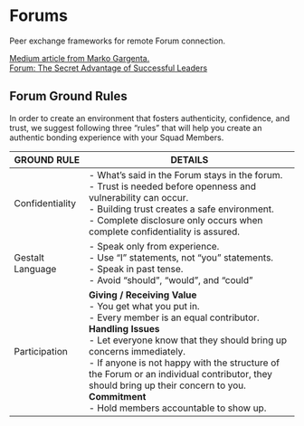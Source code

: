 # Forums
Peer exchange frameworks for remote Forum connection. 

[Medium article from Marko Gargenta.](https://ideas.plusplus.co/forum-a-peer-coaching-group-5e4a8000e598) <br>
[Forum: The Secret Advantage of Successful Leaders](https://www.amazon.com/Forum-Secret-Advantage-Successful-Leaders/dp/1430327812)

## Forum Ground Rules 
In order to create an environment that fosters authenticity, confidence, and trust, we suggest following three “rules” that will help you create an authentic bonding experience with your Squad Members.


| GROUND RULE | DETAILS | 
| --- | --- | 
| Confidentiality | - What’s said in the Forum stays in the forum. <br> - Trust is needed before openness and vulnerability can occur. <br> - Building trust creates a safe environment. <br> - Complete disclosure only occurs when complete confidentiality is assured.
| Gestalt Language | - Speak only from experience. <br> - Use “I” statements, not “you” statements. <br> - Speak in past tense. <br> - Avoid “should”, “would”, and “could” |
| Participation | **Giving / Receiving Value** <br> - You get what you put in. <br> - Every member is an equal contributor. <br> **Handling Issues** <br> - Let everyone know that they should bring up concerns immediately. <br> - If anyone is not happy with the structure of the Forum or an individual contributor, they should bring up their concern to you. <br> **Commitment** <br> - Hold members accountable to show up.


